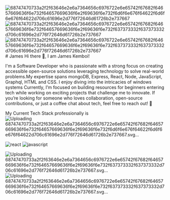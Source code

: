 ![68747470733a2f2f63646e2e6a7364656c6976722e6e65742f67682f64657669636f6e732f64657669636f6e2f69636f6e732f6d6f6e676f64622f6d6f6e676f64622d706c61696e2d776f72646d61726b2e737667](https://github.com/user-attachments/assets/3869b24e-0a4f-4052-ba86-04abde5d5c6f)![68747470733a2f2f63646e2e6a7364656c6976722e6e65742f67682f64657669636f6e732f64657669636f6e2f69636f6e732f637373332f637373332d706c61696e2d776f72646d61726b2e737667](https://github.com/user-attachments/assets/99c5bfb7-dea2-4ac1-845b-c869b3ab8305)![68747470733a2f2f63646e2e6a7364656c6976722e6e65742f67682f64657669636f6e732f64657669636f6e2f69636f6e732f637373332f637373332d706c61696e2d776f72646d61726b2e737667](https://github.com/user-attachments/assets/1a8a3cda-3e5f-4e1c-9d8d-077d894a4118)# James
Hi there 👋, I am James Kemboi!

I'm a Software Developer who is passionate  with a strong focus on creating accessible open-source solutions leveraging technology to solve real-world problems.My expertise spans  mongoDB, Express, React, Node, JavaScript, Graphql, HTML and CSS. I enjoy diving into the intricacies of windows systems
Currently, I’m focused on building resources for beginners entering tech while working on exciting projects that challenge me to innovate. If you’re looking for someone who loves collaboration, open-source contributions, or just a coffee chat about tech, feel free to reach out! 🚀

My Current Tech Stack professionally is
![Up<svg xmlns="http://www.w3.org/2000/svg" viewBox="0 0 128 128"><path fill-rule="evenodd" clip-rule="evenodd" fill="#4FAA41" d="M82.803 34.23c-2.604-8.108-6.781-15.284-12.667-21.459-1.488-1.562-3.142-2.993-4.18-4.936-.656-1.23-1.281-2.477-1.92-3.715l-.406-1.021-.113.402c-.053 2.02-1.197 3.389-2.621 4.668-1.604 1.438-3.096 3-4.636 4.509l-4.736 6.229-3.829 7.042-2.561 6.915-.077.107c-1.409 4.629-2.104 9.389-2.445 14.195-.129 1.807.019 3.639.12 5.455.145 2.596.596 5.147 1.272 7.66 2.457 9.126 7.444 16.695 14.263 23.127 1.266 1.195 2.635 2.282 3.956 3.418l.585 2.008.544 3.116.26 3.253c-.003.66-.03 1.323.009 1.981.011.169.231.325.355.487l1.104.388 1.149.447-.197-2.891-.009-2.848.397-4.338.288-.944.825-1.461c1.018-.818 2.109-1.562 3.036-2.473 1.677-1.647 3.351-3.317 4.852-5.122a38.489 38.489 0 004.969-7.636c.899-1.833 1.747-3.703 2.448-5.618.618-1.688 1.001-3.463 1.488-5.2l.128-.375c1.005-4.688 1.174-9.424.805-14.19-.297-3.841-1.2-7.548-2.456-11.18zm-19.9 50.275c.154-.771.345-1.538.484-2.312-.139.774-.329 1.541-.484 2.312zm3.417.532l-.646-1.415.646 1.415.949.811-.949-.811zm40.154 17.927c-.826-1.583-2.038-2.785-3.64-3.574-1.342-.66-2.785-.95-4.269-.992-1.112-.032-2.228.025-3.342.039-.989.012-1.979.029-2.968.02-1.163-.012-2.326-.047-3.489-.08-.193-.006-.33.033-.42.229-.141.305-.308.599-.481.933l.194.062c.577.102 1.157.189 1.731.304.738.147 1.07.571 1.104 1.193.05.886.07 1.774.067 2.662-.015 3.514-.04 7.028-.066 10.541-.002.232-.006.474-.069.692-.073.252-.152.578-.34.702a2.907 2.907 0 01-1.115.425c-.561.092-.655.117-.83.669l-.076.276c-.084.301-.039.36.275.363 1.802.02 3.603.059 5.404.053 1.643-.006 3.286.094 4.923-.215 1.547-.291 2.991-.801 4.309-1.664 1.71-1.121 2.94-2.619 3.589-4.574.524-1.579.641-3.19.463-4.841a8.928 8.928 0 00-.954-3.223zm-3.157 9.661c-.964 1.794-2.402 2.992-4.457 3.308-1.287.197-2.576.14-3.803-.347-.777-.308-1.066-.979-1.09-1.772a82.426 82.426 0 01-.033-2.332c-.004-2.734-.004-5.468 0-8.201.002-.861.017-1.724.031-2.586.01-.606.137-.809.728-.858 2.596-.218 5.073.062 7.13 1.889 1.272 1.13 1.996 2.571 2.297 4.226.125.69.163 1.396.241 2.096-.063 1.598-.279 3.153-1.044 4.577zm21.789-2.961c-.512-1.246-1.482-2.027-2.701-2.527-.416-.171-.845-.312-1.294-.478l.157-.1c.485-.311 1.025-.562 1.443-.945 1.016-.931 1.438-2.102 1.24-3.493-.188-1.323-.848-2.294-2.027-2.924-1.07-.57-2.224-.778-3.418-.777-2.066.002-4.133.033-6.199.037-.712.001-1.424-.052-2.136-.062-.138-.002-.343.033-.402.125-.163.25-.271.538-.387.816-.067.162-.001.251.184.275.497.068.993.153 1.491.227.688.103 1.021.461 1.063 1.154l.009.411c.001 2.155.008 4.31-.001 6.465a926.932 926.932 0 01-.061 6.456c-.003.271-.04.543-.079.812-.059.406-.276.686-.692.774l-1.177.232c-.139.028-.34.024-.397.11-.216.323-.39.676-.366 1.102l.121.033 3.953.097.793-.003c1.368-.016 2.738.011 4.104-.059 1.479-.074 2.868-.513 4.152-1.268 1.367-.805 2.419-1.866 2.793-3.462.24-1.019.241-2.044-.166-3.028zm-10.043-9.181c.006-.433.197-.621.627-.632 1.059-.029 2.111-.023 3.133.342 1.322.472 2.135 1.612 2.12 3.005-.007.535.001 1.065-.196 1.579-.389 1.012-1.135 1.546-2.193 1.65-.552.056-1.109.062-1.601.088l-1.642-.072c-.218-.008-.313-.104-.312-.328l.064-5.632zm6.806 13.494c-.529 1.151-1.493 1.756-2.7 1.966a6.823 6.823 0 01-2.892-.127c-.706-.181-.994-.748-1.135-1.377-.095-.421-.079-.922-.087-1.36-.013-.676-.003-2.079-.003-2.079h-.014c0-1 .003-1.866-.003-2.825-.001-.207.034-.31.287-.302.898.027 1.799.042 2.697.077.803.031 1.555.269 2.262.65 1.076.58 1.724 1.468 1.902 2.688.136.925.078 1.835-.314 2.689zm-98.587 1.078l.019-5.437c.003-.818-.101-1.62-.369-2.396-.739-2.137-2.777-3.11-4.899-2.343-.965.349-1.83.878-2.656 1.478-.481.35-.481.35-.829-.149-.985-1.412-2.392-1.895-4.03-1.374-1.059.336-1.985.911-2.862 1.579-.082.062-.247.131-.296.094-.082-.061-.139-.206-.137-.315l.06-.966c.005-.203-.034-.407-.054-.62-.396.137-.712.274-1.043.354-1.023.25-2.053.48-3.082.715-.249.057-.512.132-.536.418-.025.281.246.328.456.412.442.178.881.367 1.318.559.367.162.504.455.502.849-.007 1.685.004 3.368-.006 5.053-.004.685-.036 1.369-.067 2.054-.028.607-.235.861-.823 1.014-.312.082-.629.137-.943.211-.069.016-.187.06-.188.094-.013.297-.029.601.021.89.01.052.324.052.498.072l.117-.007c1.212-.018 2.424-.037 3.637-.05.643-.007 1.285-.001 1.983-.001l.075-.97c-.4-.073-.757-.128-1.109-.205-.549-.12-.783-.411-.797-.965l-.01-.793c-.006-2.057-.014-4.113-.014-6.17 0-.299.124-.536.387-.715.557-.376 1.145-.675 1.796-.842 1.372-.351 2.562.137 3.09 1.304.167.368.298.775.335 1.175.194 2.062.11 4.126-.007 6.188-.025.445-.234.669-.673.778l-1.032.218c-.083.021-.204-.035-.21.034-.023.285-.01.722-.01.722h.246l3.142.103c.861-.002 1.723.102 2.583.124.154.003.291.026.3-.152a8.492 8.492 0 00-.011-.829l-.164-.029-.885-.199c-.597-.141-.803-.368-.805-.972-.007-1.489.013-2.977 0-4.465a45.225 45.225 0 00-.095-2.551c-.015-.226.02-.374.2-.501a5.311 5.311 0 011.732-.835c1.935-.51 3.519.551 3.619 2.546.098 1.924.057 3.855.042 5.783-.005.671-.227.874-.888 1.054l-.228.059c-.677.162-.671.162-.631.881.013.225.075.283.315.277 1.379-.031 2.758-.039 4.137-.051.564-.005 1.128 0 1.742 0l.125-.936c-.539-.143-1.036-.249-1.516-.406-.424-.144-.574-.4-.572-.848zm47.489-8.241c.568-.527.572-1.223.413-1.996-.45.471-.954.688-1.529.729-.771.055-1.528-.012-2.246-.319-1.942-.834-3.854-.775-5.76.14-1.603.768-2.589 1.965-2.688 3.78-.063 1.163.155 2.264.931 3.189.465.554 1.062.913 1.735 1.161.29.107.312.245.069.43a7.01 7.01 0 01-.557.38 73.2 73.2 0 01-1.226.754c-.241.146-.323.332-.244.617.231.838.826 1.322 1.57 1.675l.271.189-.237.237c-.729.591-1.487 1.149-2.185 1.776-.586.527-.775 1.233-.598 2.012.357 1.555 1.388 2.517 2.851 2.959 2.557.774 4.958.33 7.147-1.185 1.298-.899 2.229-2.069 2.512-3.679.317-1.809-.688-3.379-2.487-3.703-1.19-.216-2.408-.278-3.612-.416-.562-.064-1.132-.102-1.679-.231-.465-.11-.696-.489-.653-.859.043-.364.43-.703.873-.738.892-.072 1.766-.211 2.588-.587 2.178-.996 3.189-2.74 2.936-5.088-.033-.316-.105-.628-.17-.996.697.117 1.41.294 1.975-.231zm-6.609 11.017c.886.026 1.894.081 2.868.366.857.25 1.562.688 1.77 1.645.251 1.156-.305 2.306-1.424 2.924-1.048.578-2.186.626-3.34.507-.988-.102-1.877-.444-2.589-1.174-.938-.961-.943-2.291-.004-3.249.839-.856 1.288-1.033 2.719-1.019zm2.217-6.962c-.516 1.651-2.018 1.879-3.195 1.351-1.003-.449-1.44-1.333-1.669-2.342-.089-.388-.11-.791-.162-1.188.021-.569.115-1.115.36-1.627.751-1.577 2.596-1.483 3.617-.769.438.306.743.722.934 1.215a4.998 4.998 0 01.115 3.36zm-9.37 5.263a7.984 7.984 0 01-1.057-.236c-.608-.186-.682-.3-.689-.943-.018-1.792-.03-3.584-.05-5.375-.01-.806-.106-1.601-.353-2.371-.65-2.03-2.641-3.12-4.633-2.521-1.104.333-2.052.952-2.935 1.679l-.322.247.001-.331c.021-.381.062-.762.059-1.143-.002-.199-.078-.399-.115-.574-.753.227-1.428.455-2.117.629-.691.174-1.396.292-2.095.434-.347.07-.602.28-.596.519.009.337.288.402.532.503.442.181.883.364 1.32.558.312.139.439.397.436.732-.022 2.329-.036 4.659-.07 6.989-.01.736-.196.93-.92 1.092l-.316.063c-.67.115-.689.142-.643.849l.004.117c-.008.272.111.36.391.357 1.78-.021 3.561-.031 5.341-.024.763.003.845-.057.829-.841l-.036-.337c-.436-.073-.853-.126-1.261-.216-.427-.095-.58-.27-.62-.704-.037-.397-.049-.8-.053-1.2-.02-1.831-.036-3.662-.045-5.492-.002-.461.083-.889.507-1.186a4.14 4.14 0 012.125-.762c1.588-.109 2.795.832 2.881 2.415.106 1.953.074 3.913.099 5.87.002.146-.024.293-.044.438-.038.286-.178.501-.468.575-.283.074-.57.14-.859.184-.431.064-.44.061-.473.496l.011.293c.051.506.052.491.564.486 1.722-.014 3.443-.023 5.164-.021.72.002.771-.032.777-.774l-.002-.176c.011-.19-.074-.267-.269-.298zm24.052-11.323c-1.805-.441-3.517-.113-5.143.728-1.58.817-2.636 2.08-3.038 3.824-.406 1.763-.212 3.483.567 5.12.507 1.063 1.287 1.885 2.349 2.419 2.486 1.252 5.527.684 7.477-.991 1.539-1.321 2.104-3.08 2.138-5.257-.021-.218-.042-.638-.1-1.054-.327-2.37-1.968-4.231-4.25-4.789zm1.367 9.155c-.479 1.886-2.11 2.724-3.95 2.076-.939-.33-1.641-.961-2.113-1.814-1.086-1.96-1.295-4.044-.677-6.182.412-1.424 1.584-2.203 2.978-2.105 1.246.087 2.204.685 2.907 1.699.741 1.07 1.027 2.287 1.103 3.565.013.205.002.41.002.616l.088.01c-.11.713-.162 1.44-.338 2.135zm-46.764-9.186c-1.899-.434-3.678-.005-5.326.96-1.425.834-2.346 2.08-2.699 3.708-.331 1.521-.196 3.016.343 4.473.328.888.825 1.669 1.554 2.278 1.535 1.281 3.329 1.605 5.238 1.248 1.616-.303 3.036-1.021 4.068-2.364.966-1.256 1.334-2.698 1.372-4.261-.057-.495-.071-.999-.176-1.482-.522-2.411-1.932-4.003-4.374-4.56zm1.549 9.18c-.463 1.876-2.12 2.735-3.947 2.087-1.173-.417-1.937-1.276-2.42-2.377-.774-1.769-.932-3.61-.431-5.476.384-1.427 1.541-2.478 3.312-2.226 1.087.154 1.935.709 2.567 1.592.854 1.191 1.135 2.555 1.174 3.988v.293l.072.011c-.105.704-.157 1.42-.327 2.108z"/></svg>loading 68747470733a2f2f63646e2e6a7364656c6976722e6e65742f67682f64657669636f6e732f64657669636f6e2f69636f6e732f6d6f6e676f64622f6d6f6e676f64622d706c61696e2d776f72646d61726b2e737667.svg…]()

![react](https://github.com/user-attachments/assets/80132bb0-9573-4b99-b091-2cd38744578e)
![javascript](https://github.com/user-attachments/assets/e8a09e09-9a2b-43e7-9a3c-ff007f1dc8f8)

![Uploading<svg xmlns="http://www.w3.org/2000/svg" viewBox="0 0 128 128"><path fill="#1572B6" d="M19.67 26l8.069 90.493 36.206 10.05 36.307-10.063L108.33 26H19.67zm69.21 50.488L86.53 98.38l.009 1.875L64 106.55v.001l-.018.015-22.719-6.225L39.726 83h11.141l.79 8.766 12.347 3.295-.004.015v-.032l12.394-3.495L77.702 77H51.795l-.222-2.355-.506-5.647L50.802 66h27.886l1.014-11H37.229l-.223-2.589-.506-6.03L36.235 43h55.597l-.267 3.334-2.685 30.154M89 14.374L81.851 6H89V1H73v4.363L81.39 13H73v5h16zm-19 0L63.193 6H70V1H55v4.363L62.733 13H55v5h15zM52 13h-8V6h8V1H38v17h14z"/></svg> 68747470733a2f2f63646e2e6a7364656c6976722e6e65742f67682f64657669636f6e732f64657669636f6e2f69636f6e732f637373332f637373332d706c61696e2d776f72646d61726b2e737667.svg…]()
![<svg xmlns="http://www.w3.org/2000/svg" viewBox="0 0 128 128"><path fill="#1572B6" d="M19.67 26l8.069 90.493 36.206 10.05 36.307-10.063L108.33 26H19.67zm69.21 50.488L86.53 98.38l.009 1.875L64 106.55v.001l-.018.015-22.719-6.225L39.726 83h11.141l.79 8.766 12.347 3.295-.004.015v-.032l12.394-3.495L77.702 77H51.795l-.222-2.355-.506-5.647L50.802 66h27.886l1.014-11H37.229l-.223-2.589-.506-6.03L36.235 43h55.597l-.267 3.334-2.685 30.154M89 14.374L81.851 6H89V1H73v4.363L81.39 13H73v5h16zm-19 0L63.193 6H70V1H55v4.363L62.733 13H55v5h15zM52 13h-8V6h8V1H38v17h14z"/></svg>Uploading 68747470733a2f2f63646e2e6a7364656c6976722e6e65742f67682f64657669636f6e732f64657669636f6e2f69636f6e732f637373332f637373332d706c61696e2d776f72646d61726b2e737667.svg…]()

